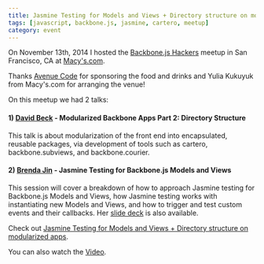 ```yaml
---
title: Jasmine Testing for Models and Views + Directory structure on modularized apps
tags: [javascript, backbone.js, jasmine, cartero, meetup]
category: event
---
```


On November 13th, 2014 I hosted the [Backbone.js Hackers](http://www.meetup.com/Backbone-js-Hackers/) meetup in San Francisco, CA at [Macy's.com](https://www.macys.com/).

Thanks [Avenue Code](http://avenuecode.com) for sponsoring the food and drinks and Yulia Kukuyuk from Macy's.com for arranging the venue!

On this meetup we had 2 talks:

#### 1) [David Beck](http://twitter.com/davegbeck) - Modularized Backbone Apps Part 2: Directory Structure

This talk is about modularization of the front end into encapsulated, reusable packages, via development of tools such as cartero, backbone.subviews, and backbone.courier.

#### 2) [Brenda Jin](http://twitter.com/cyberneticlove) - Jasmine Testing for Backbone.js Models and Views

This session will cover a breakdown of how to approach Jasmine testing for Backbone.js Models and Views, how Jasmine testing works with instantiating new Models and Views, and how to trigger and test custom events and their callbacks. Her [slide deck](http://jasmine-backbone.herokuapp.com/) is also available.

Check out [Jasmine Testing for Models and Views + Directory structure on modularized apps](http://www.meetup.com/Backbone-js-Hackers/events/213261022/).

You can also watch the [Video](https://www.fuzemeeting.com/replay_meeting/ecf137d6/6872402).
